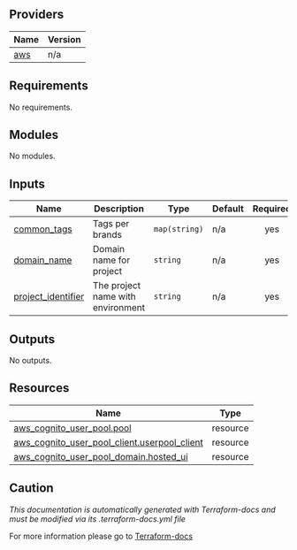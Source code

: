 <!-- BEGIN_TF_DOCS -->

## Providers

| Name | Version |
|------|---------|
| <a name="provider_aws"></a> [aws](#provider\_aws) | n/a |
## Requirements

No requirements.
## Modules

No modules.
## Inputs

| Name | Description | Type | Default | Required |
|------|-------------|------|---------|:--------:|
| <a name="input_common_tags"></a> [common\_tags](#input\_common\_tags) | Tags per brands | `map(string)` | n/a | yes |
| <a name="input_domain_name"></a> [domain\_name](#input\_domain\_name) | Domain name for project | `string` | n/a | yes |
| <a name="input_project_identifier"></a> [project\_identifier](#input\_project\_identifier) | The project name with environment | `string` | n/a | yes |
## Outputs

No outputs.
## Resources

| Name | Type |
|------|------|
| [aws_cognito_user_pool.pool](https://registry.terraform.io/providers/hashicorp/aws/latest/docs/resources/cognito_user_pool) | resource |
| [aws_cognito_user_pool_client.userpool_client](https://registry.terraform.io/providers/hashicorp/aws/latest/docs/resources/cognito_user_pool_client) | resource |
| [aws_cognito_user_pool_domain.hosted_ui](https://registry.terraform.io/providers/hashicorp/aws/latest/docs/resources/cognito_user_pool_domain) | resource |

## Caution

*This documentation is automatically generated with Terraform-docs and must be modified via its .terraform-docs.yml file*

For more information please go to [Terraform-docs](https://terraform-docs.io)
<!-- END_TF_DOCS -->